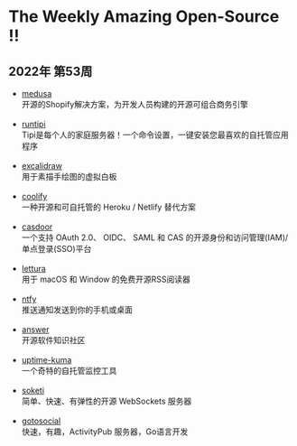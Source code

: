 # The Weekly Amazing Open-Source !! 
## 2022年 第53周 
* [medusa](https://github.com/medusajs/medusa) <br/>开源的Shopify解决方案，为开发人员构建的开源可组合商务引擎 <br/><a style="margin-right:4px;" href="#"><img height='13px' src="https://img.shields.io/github/license/medusajs/medusa?display_timestamp=committer"></a><a style="margin-right:4px;" href="#"><img  height='13px'  src="https://img.shields.io/github/stars/medusajs/medusa?style=flat"></a><a  style="margin-right:4px;" href="#"><img  height='13px'  src="https://img.shields.io/github/last-commit/medusajs/medusa?display_timestamp=committer"></a> 
* [runtipi](https://github.com/meienberger/runtipi) <br/>Tipi是每个人的家庭服务器！一个命令设置，一键安装您最喜欢的自托管应用程序 <br/><a style="margin-right:4px;" href="#"><img height='13px' src="https://img.shields.io/github/license/meienberger/runtipi?display_timestamp=committer"></a><a style="margin-right:4px;" href="#"><img  height='13px'  src="https://img.shields.io/github/stars/meienberger/runtipi?style=flat"></a><a  style="margin-right:4px;" href="#"><img  height='13px'  src="https://img.shields.io/github/last-commit/meienberger/runtipi?display_timestamp=committer"></a> 
* [excalidraw](https://github.com/excalidraw/excalidraw) <br/>用于素描手绘图的虚拟白板 <br/><a style="margin-right:4px;" href="#"><img height='13px' src="https://img.shields.io/github/license/excalidraw/excalidraw?display_timestamp=committer"></a><a style="margin-right:4px;" href="#"><img  height='13px'  src="https://img.shields.io/github/stars/excalidraw/excalidraw?style=flat"></a><a  style="margin-right:4px;" href="#"><img  height='13px'  src="https://img.shields.io/github/last-commit/excalidraw/excalidraw?display_timestamp=committer"></a> 
* [coolify](https://github.com/coollabsio/coolify) <br/>一种开源和可自托管的 Heroku / Netlify 替代方案 <br/><a style="margin-right:4px;" href="#"><img height='13px' src="https://img.shields.io/github/license/coollabsio/coolify?display_timestamp=committer"></a><a style="margin-right:4px;" href="#"><img  height='13px'  src="https://img.shields.io/github/stars/coollabsio/coolify?style=flat"></a><a  style="margin-right:4px;" href="#"><img  height='13px'  src="https://img.shields.io/github/last-commit/coollabsio/coolify?display_timestamp=committer"></a> 
* [casdoor](https://github.com/casdoor/casdoor) <br/>一个支持 OAuth 2.0、 OIDC、 SAML 和 CAS 的开源身份和访问管理(IAM)/单点登录(SSO)平台 <br/><a style="margin-right:4px;" href="#"><img height='13px' src="https://img.shields.io/github/license/casdoor/casdoor?display_timestamp=committer"></a><a style="margin-right:4px;" href="#"><img  height='13px'  src="https://img.shields.io/github/stars/casdoor/casdoor?style=flat"></a><a  style="margin-right:4px;" href="#"><img  height='13px'  src="https://img.shields.io/github/last-commit/casdoor/casdoor?display_timestamp=committer"></a> 
* [lettura](https://github.com/zhanglun/lettura) <br/>用于 macOS 和 Window 的免费开源RSS阅读器 <br/><a style="margin-right:4px;" href="#"><img height='13px' src="https://img.shields.io/github/license/zhanglun/lettura?display_timestamp=committer"></a><a style="margin-right:4px;" href="#"><img  height='13px'  src="https://img.shields.io/github/stars/zhanglun/lettura?style=flat"></a><a  style="margin-right:4px;" href="#"><img  height='13px'  src="https://img.shields.io/github/last-commit/zhanglun/lettura?display_timestamp=committer"></a> 
* [ntfy](https://github.com/binwiederhier/ntfy) <br/>推送通知发送到你的手机或桌面 <br/><a style="margin-right:4px;" href="#"><img height='13px' src="https://img.shields.io/github/license/binwiederhier/ntfy?display_timestamp=committer"></a><a style="margin-right:4px;" href="#"><img  height='13px'  src="https://img.shields.io/github/stars/binwiederhier/ntfy?style=flat"></a><a  style="margin-right:4px;" href="#"><img  height='13px'  src="https://img.shields.io/github/last-commit/binwiederhier/ntfy?display_timestamp=committer"></a> 
* [answer](https://github.com/answerdev/answer) <br/>开源软件知识社区 <br/><a style="margin-right:4px;" href="#"><img height='13px' src="https://img.shields.io/github/license/answerdev/answer?display_timestamp=committer"></a><a style="margin-right:4px;" href="#"><img  height='13px'  src="https://img.shields.io/github/stars/answerdev/answer?style=flat"></a><a  style="margin-right:4px;" href="#"><img  height='13px'  src="https://img.shields.io/github/last-commit/answerdev/answer?display_timestamp=committer"></a> 
* [uptime-kuma](https://github.com/louislam/uptime-kuma) <br/>一个奇特的自托管监控工具 <br/><a style="margin-right:4px;" href="#"><img height='13px' src="https://img.shields.io/github/license/louislam/uptime-kuma?display_timestamp=committer"></a><a style="margin-right:4px;" href="#"><img  height='13px'  src="https://img.shields.io/github/stars/louislam/uptime-kuma?style=flat"></a><a  style="margin-right:4px;" href="#"><img  height='13px'  src="https://img.shields.io/github/last-commit/louislam/uptime-kuma?display_timestamp=committer"></a> 
* [soketi](https://github.com/soketi/soketi) <br/>简单、快速、有弹性的开源 WebSockets 服务器 <br/><a style="margin-right:4px;" href="#"><img height='13px' src="https://img.shields.io/github/license/soketi/soketi?display_timestamp=committer"></a><a style="margin-right:4px;" href="#"><img  height='13px'  src="https://img.shields.io/github/stars/soketi/soketi?style=flat"></a><a  style="margin-right:4px;" href="#"><img  height='13px'  src="https://img.shields.io/github/last-commit/soketi/soketi?display_timestamp=committer"></a> 
* [gotosocial](https://github.com/superseriousbusiness/gotosocial) <br/>快速，有趣，ActivityPub 服务器，Go语言开发 <br/><a style="margin-right:4px;" href="#"><img height='13px' src="https://img.shields.io/github/license/superseriousbusiness/gotosocial?display_timestamp=committer"></a><a style="margin-right:4px;" href="#"><img  height='13px'  src="https://img.shields.io/github/stars/superseriousbusiness/gotosocial?style=flat"></a><a  style="margin-right:4px;" href="#"><img  height='13px'  src="https://img.shields.io/github/last-commit/superseriousbusiness/gotosocial?display_timestamp=committer"></a> 
